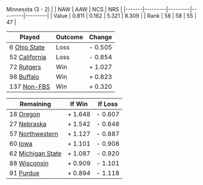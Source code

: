 Minnesota (3 - 2)
|       |   NAW   |   AAW   |   NCS   |   NRS   |
|-------|---------|---------|---------|---------|
| Value |   0.811 |   0.162 |   5.321 |   8.309 |
| Rank  |      58 |      58 |      55 |      47 |

| Played                    | Outcome    |  Change  |
|---------------------------|------------|----------|
|   6 [Ohio State            ](OhioState.md)| Loss       | -  0.505 |
|  52 [California            ](California.md)| Loss       | -  0.854 |
|  72 [Rutgers               ](Rutgers.md)| Win        | +  1.027 |
|  98 [Buffalo               ](Buffalo.md)| Win        | +  0.823 |
| 137 [Non-FBS               ](NonFBS.md)| Win        | +  0.320 |

| Remaining                 |  If Win  |  If Loss |
|---------------------------|----------|----------|
|  18 [Oregon                ](Oregon.md)| +  1.648 | -  0.607 |
|  27 [Nebraska              ](Nebraska.md)| +  1.542 | -  0.648 |
|  57 [Northwestern          ](Northwestern.md)| +  1.127 | -  0.887 |
|  60 [Iowa                  ](Iowa.md)| +  1.101 | -  0.908 |
|  62 [Michigan State        ](MichiganState.md)| +  1.087 | -  0.920 |
|  88 [Wisconsin             ](Wisconsin.md)| +  0.909 | -  1.101 |
|  91 [Purdue                ](Purdue.md)| +  0.894 | -  1.118 |

